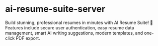 # ai-resume-suite-server
Build stunning, professional resumes in minutes with AI Resume Suite! 🚀 Features include secure user authentication, easy resume data management, smart AI writing suggestions, modern templates, and one-click PDF export.
